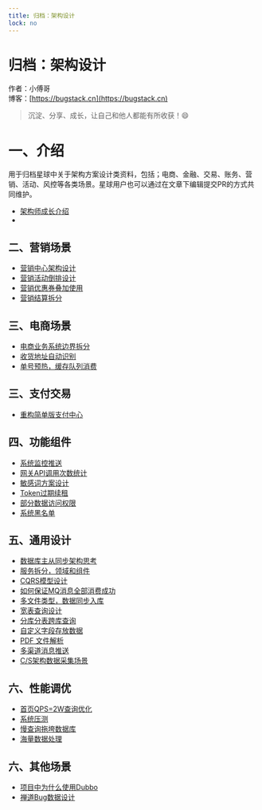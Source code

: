 ```yaml
---
title: 归档：架构设计
lock: no
---
```


# 归档：架构设计

作者：小傅哥
<br/>博客：[https://bugstack.cn](https://bugstack.cn)

> 沉淀、分享、成长，让自己和他人都能有所收获！😄

# 一、介绍

用于归档星球中关于架构方案设计类资料，包括；电商、金融、交易、账务、营销、活动、风控等各类场景。星球用户也可以通过在文章下编辑提交PR的方式共同维护。

- [架构师成长介绍](https://t.zsxq.com/05VJiQf66)
- 

## 二、营销场景

- [营销中心架构设计](https://t.zsxq.com/056eiMrJ6)
- [营销活动倒排设计](https://t.zsxq.com/05aIYRb2F)
- [营销优惠券叠加使用](https://t.zsxq.com/05AUVZRBu)
- [营销结算拆分](https://t.zsxq.com/05FQzbAqn)

## 三、电商场景

- [电商业务系统边界拆分](https://t.zsxq.com/05i2jiE6a)
- [收货地址自动识别](https://t.zsxq.com/05FAiy7AE)
- [单号预热，缓存队列消费](https://t.zsxq.com/05A276aEI)

## 三、支付交易

- [重构简单版支付中心](https://t.zsxq.com/05MVjmMFI)

## 四、功能组件

- [系统监控推送](https://t.zsxq.com/05FQzbAqn)
- [网关API调用次数统计](https://t.zsxq.com/05YzbEu76)
- [敏感词方案设计](https://t.zsxq.com/05uZf2nI6)
- [Token过期续租](https://t.zsxq.com/05NZJEaqv)
- [部分数据访问权限](https://t.zsxq.com/05Y7euVBE)
- [系统黑名单](https://t.zsxq.com/05MVZnYJi)

## 五、通用设计

- [数据库主从同步架构思考](https://t.zsxq.com/05QZ7ubY7)
- [服务拆分，领域和组件](https://t.zsxq.com/05F23rFq3)
- [CQRS模型设计](https://t.zsxq.com/05j2RfqzR)
- [如何保证MQ消息全部消费成功](https://t.zsxq.com/05qNRJ6qF)
- [多文件类型，数据同步入库](https://t.zsxq.com/05nmm62ZJ)
- [宽表查询设计](https://t.zsxq.com/05mu3vfuF)
- [分库分表跨库查询](https://t.zsxq.com/05zbyRJae)
- [自定义字段存放数据](https://t.zsxq.com/05AMFY7QV)
- [PDF 文件解析](https://t.zsxq.com/05AUzRjmm)
- [多渠道消息推送](https://t.zsxq.com/0562Fy3nm)
- [C/S架构数据采集场景](https://t.zsxq.com/05Ba2r72f)

## 六、性能调优

- [首页QPS=2W查询优化](https://t.zsxq.com/053JqVFUJ)
- [系统压测](https://t.zsxq.com/05iYzNrzb)
- [慢查询拖垮数据库](https://t.zsxq.com/05y3zvji2)
- [海量数据处理](https://t.zsxq.com/05BIei2Fq)

## 六、其他场景

- [项目中为什么使用Dubbo](https://t.zsxq.com/05uFMniYJ)
- [禅道Bug数据设计](https://t.zsxq.com/053RNfY3z)


